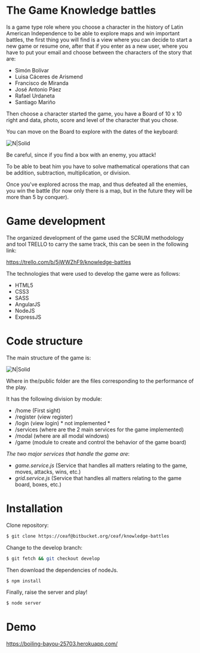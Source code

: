 # The Game Knowledge battles

Is a game type role where you choose a character in the history of Latin American Independence to be able to explore maps and win important battles, the first thing you will find is a view where you can decide to start a new game or resume one, after that if you enter as a new user, where you have to put your email and choose between the characters of the story that are:

  - Simón Bolívar
  - Luisa Cáceres de Arismend
  - Francisco de Miranda
  - José Antonio Páez
  - Rafael Urdaneta
  - Santiago Mariño
 
Then choose a character started the game, you have a Board of 10 x 10 right and data, photo, score and level of the character that you chose.

You can move on the Board to explore with the dates of the keyboard:


![N|Solid](http://4.bp.blogspot.com/_I646rDniKDk/S2fniH8GKTI/AAAAAAAAAYI/8i4urxyv1p0/s320/flechas.gif)

Be careful, since if you find a box with an enemy, you attack!

To be able to beat him you have to solve mathematical operations that can be addition, subtraction, multiplication, or division.

Once you've explored across the map, and thus defeated all the enemies, you win the battle (for now only there is a map, but in the future they will be more than 5 by conquer).

# Game development

The organized development of the game used the SCRUM methodology and tool TRELLO to carry the same track, this can be seen in the following link:

https://trello.com/b/5jWWZhF9/knowledge-battles

The technologies that were used to develop the game were as follows:

  - HTML5
  - CSS3
  - SASS
  - AngularJS
  - NodeJS
  - ExpressJS
 
# Code structure
The main structure of the game is:

![N|Solid](https://lh3.googleusercontent.com/NET9VaZRZqDxVZUzCznCacyesjIq2GmYIUngFG7jVK4aaPSi0MkiEaifzhYiDAP7VGOwvqxSzB2X4Gw=w1366-h651)

Where in the/public folder are the files corresponding to the performance of the play.

It has the following division by module:
  - /home (First sight)
  - /register (view register)
  - /login (view login) * not implemented *
  - /services (where are the 2 main services for the game implemented)
  - /modal (where are all modal windows)
  - /game (module to create and control the behavior of the game board)


*The two major services that handle the game are*:

 - *game.service.js* (Service that handles all matters relating to the game, moves, attacks, wins, etc.)
 - *grid.service.js* (Service that handles all matters relating to the game board, boxes, etc.)

# Installation

Clone repository:
```sh
$ git clone https://ceaf@bitbucket.org/ceaf/knowledge-battles
```
Change to the develop branch:
```sh
$ git fetch && git checkout develop
```

Then download the dependencies of nodeJs.

```sh
$ npm install
```

Finally, raise the server and play!

```sh
$ node server
```

# Demo 

https://boiling-bayou-25703.herokuapp.com/